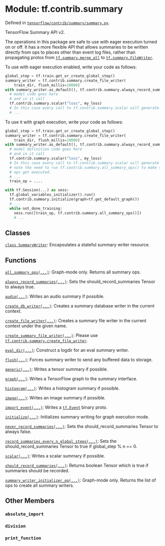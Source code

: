<div itemscope itemtype="http://developers.google.com/ReferenceObject">
<meta itemprop="name" content="tf.contrib.summary" />
<meta itemprop="path" content="Stable" />
<meta itemprop="property" content="absolute_import"/>
<meta itemprop="property" content="division"/>
<meta itemprop="property" content="print_function"/>
</div>

# Module: tf.contrib.summary



Defined in [`tensorflow/contrib/summary/summary.py`](/code/stable/tensorflow/contrib/summary/summary.py).

TensorFlow Summary API v2.

The operations in this package are safe to use with eager execution turned on or
off. It has a more flexible API that allows summaries to be written directly
from ops to places other than event log files, rather than propagating protos
from <a href="../../tf/summary/merge_all.md"><code>tf.summary.merge_all</code></a> to <a href="../../tf/summary/FileWriter.md"><code>tf.summary.FileWriter</code></a>.

To use with eager execution enabled, write your code as follows:

```python
global_step = tf.train.get_or_create_global_step()
summary_writer = tf.contrib.summary.create_file_writer(
    train_dir, flush_millis=10000)
with summary_writer.as_default(), tf.contrib.summary.always_record_summaries():
  # model code goes here
  # and in it call
  tf.contrib.summary.scalar("loss", my_loss)
  # In this case every call to tf.contrib.summary.scalar will generate a record
  # ...
```

To use it with graph execution, write your code as follows:

```python
global_step = tf.train.get_or_create_global_step()
summary_writer = tf.contrib.summary.create_file_writer(
    train_dir, flush_millis=10000)
with summary_writer.as_default(), tf.contrib.summary.always_record_summaries():
  # model definition code goes here
  # and in it call
  tf.contrib.summary.scalar("loss", my_loss)
  # In this case every call to tf.contrib.summary.scalar will generate an op,
  # note the need to run tf.contrib.summary.all_summary_ops() to make sure these
  # ops get executed.
  # ...
  train_op = ....

with tf.Session(...) as sess:
  tf.global_variables_initializer().run()
  tf.contrib.summary.initialize(graph=tf.get_default_graph())
  # ...
  while not_done_training:
    sess.run([train_op, tf.contrib.summary.all_summary_ops()])
    # ...
```

## Classes

[`class SummaryWriter`](../../tf/contrib/summary/SummaryWriter.md): Encapsulates a stateful summary writer resource.

## Functions

[`all_summary_ops(...)`](../../tf/contrib/summary/all_summary_ops.md): Graph-mode only. Returns all summary ops.

[`always_record_summaries(...)`](../../tf/contrib/summary/always_record_summaries.md): Sets the should_record_summaries Tensor to always true.

[`audio(...)`](../../tf/contrib/summary/audio.md): Writes an audio summary if possible.

[`create_db_writer(...)`](../../tf/contrib/summary/create_db_writer.md): Creates a summary database writer in the current context.

[`create_file_writer(...)`](../../tf/contrib/summary/create_file_writer.md): Creates a summary file writer in the current context under the given name.

[`create_summary_file_writer(...)`](../../tf/contrib/summary/create_summary_file_writer.md): Please use <a href="../../tf/contrib/summary/create_file_writer.md"><code>tf.contrib.summary.create_file_writer</code></a>.

[`eval_dir(...)`](../../tf/contrib/summary/eval_dir.md): Construct a logdir for an eval summary writer.

[`flush(...)`](../../tf/contrib/summary/flush.md): Forces summary writer to send any buffered data to storage.

[`generic(...)`](../../tf/contrib/summary/generic.md): Writes a tensor summary if possible.

[`graph(...)`](../../tf/contrib/summary/graph.md): Writes a TensorFlow graph to the summary interface.

[`histogram(...)`](../../tf/contrib/summary/histogram.md): Writes a histogram summary if possible.

[`image(...)`](../../tf/contrib/summary/image.md): Writes an image summary if possible.

[`import_event(...)`](../../tf/contrib/summary/import_event.md): Writes a <a href="../../tf/Event.md"><code>tf.Event</code></a> binary proto.

[`initialize(...)`](../../tf/contrib/summary/initialize.md): Initializes summary writing for graph execution mode.

[`never_record_summaries(...)`](../../tf/contrib/summary/never_record_summaries.md): Sets the should_record_summaries Tensor to always false.

[`record_summaries_every_n_global_steps(...)`](../../tf/contrib/summary/record_summaries_every_n_global_steps.md): Sets the should_record_summaries Tensor to true if global_step % n == 0.

[`scalar(...)`](../../tf/contrib/summary/scalar.md): Writes a scalar summary if possible.

[`should_record_summaries(...)`](../../tf/contrib/summary/should_record_summaries.md): Returns boolean Tensor which is true if summaries should be recorded.

[`summary_writer_initializer_op(...)`](../../tf/contrib/summary/summary_writer_initializer_op.md): Graph-mode only. Returns the list of ops to create all summary writers.

## Other Members

<h3 id="absolute_import"><code>absolute_import</code></h3>

<h3 id="division"><code>division</code></h3>

<h3 id="print_function"><code>print_function</code></h3>

